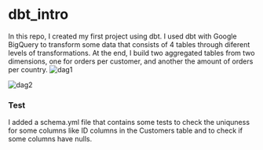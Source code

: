 # dbt_intro
In this repo, I created my first project using dbt.
I used dbt with Google BigQuery to transform some data that consists of 4 tables through diferent levels of transformations.
At the end, I build two aggregated tables from two dimensions, one for orders per customer, and another the amount of orders per country.
![dag1](https://github.com/Abdelrahman7000/dbt_intro/assets/61333407/14f2403c-95ba-468d-8928-afd752f3aeb8)

![dag2](https://github.com/Abdelrahman7000/dbt_intro/assets/61333407/bbe2a4cf-311c-4c5e-b12a-3353e3626d2b)

### Test
I added a schema.yml file that contains some tests to check the uniquness for some columns like ID columns in the Customers table and to check if some columns have nulls.
